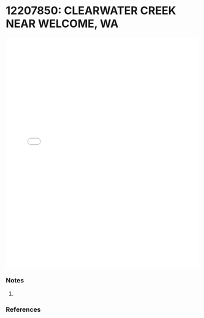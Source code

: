 # 12207850: CLEARWATER CREEK NEAR WELCOME, WA

<iframe src="/_static/stations/12207850_fdc.html" width="100%" height="600" frameborder="0"></iframe>

### Notes
1. 

### References

